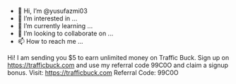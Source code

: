 - 👋 Hi, I’m @yusufazmi03
- 👀 I’m interested in ...
- 🌱 I’m currently learning ...
- 💞️ I’m looking to collaborate on ...
- 📫 How to reach me ...

<!---
yusufazmi03/yusufazmi03 is a ✨ special ✨ repository because its `README.md` (this file) appears on your GitHub profile.
You can click the Preview link to take a look at your changes.
--->
Hi! I am sending you $5 to earn unlimited money on Traffic Buck.  Sign up on https://trafficbuck.com and use my referral code 99C0O and claim a signup bonus.  Visit: https://trafficbuck.com  Referral Code: 99C0O

